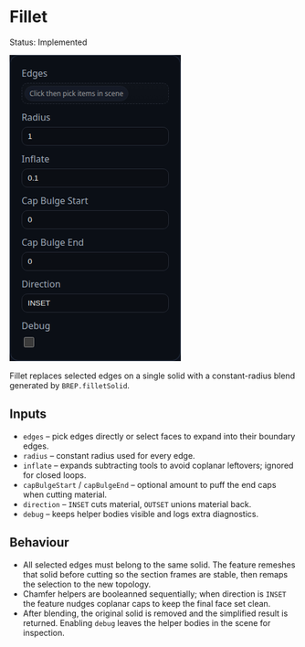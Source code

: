 # Fillet

Status: Implemented

![Fillet feature dialog](Fillet.png)

Fillet replaces selected edges on a single solid with a constant-radius blend generated by `BREP.filletSolid`.

## Inputs
- `edges` – pick edges directly or select faces to expand into their boundary edges.
- `radius` – constant radius used for every edge.
- `inflate` – expands subtracting tools to avoid coplanar leftovers; ignored for closed loops.
- `capBulgeStart` / `capBulgeEnd` – optional amount to puff the end caps when cutting material.
- `direction` – `INSET` cuts material, `OUTSET` unions material back.
- `debug` – keeps helper bodies visible and logs extra diagnostics.

## Behaviour
- All selected edges must belong to the same solid. The feature remeshes that solid before cutting so the section frames are stable, then remaps the selection to the new topology.
- Chamfer helpers are booleanned sequentially; when direction is `INSET` the feature nudges coplanar caps to keep the final face set clean.
- After blending, the original solid is removed and the simplified result is returned. Enabling `debug` leaves the helper bodies in the scene for inspection.
